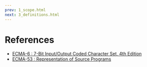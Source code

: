 ```yaml
---
prev: 1_scope.html
next: 3_definitions.html
---
```


# References

- [ECMA-6 : 7-Bit Input/Output Coded Character Set, 4th Edition](https://ecma-international.org/publications-and-standards/standards/ecma-6/)
- [ECMA-53 : Representation of Source Programs](https://ecma-international.org/publications-and-standards/standards/ecma-53/)
